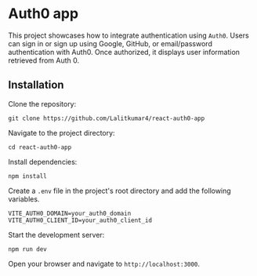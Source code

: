 # Auth0 app

This project showcases how to integrate authentication using `Auth0`. Users can sign in or sign up using Google, GitHub, or email/password authentication with Auth0. Once authorized, it displays user information retrieved from Auth 0.

## Installation
Clone the repository:
```
git clone https://github.com/Lalitkumar4/react-auth0-app
```

Navigate to the project directory:
```
cd react-auth0-app
```
Install dependencies:
```
npm install
```

Create a `.env` file in the project's root directory and add the following variables.
```
VITE_AUTH0_DOMAIN=your_auth0_domain
VITE_AUTH0_CLIENT_ID=your_auth0_client_id
```
Start the development server:
```
npm run dev
```
Open your browser and navigate to `http://localhost:3000`.

